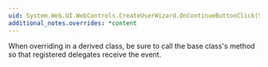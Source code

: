 ```yaml
---
uid: System.Web.UI.WebControls.CreateUserWizard.OnContinueButtonClick(System.EventArgs)
additional_notes.overrides: *content
---
```


<p>When overriding <xref href="System.Web.UI.WebControls.CreateUserWizard.OnContinueButtonClick(System.EventArgs)"></xref> in a derived class, be sure to call the base class's <xref href="System.Web.UI.WebControls.CreateUserWizard.OnContinueButtonClick(System.EventArgs)"></xref> method so that registered delegates receive the event.</p>


